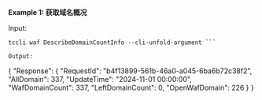 **Example 1: 获取域名概况**



Input: 

```
tccli waf DescribeDomainCountInfo --cli-unfold-argument ```

Output: 
```
{
    "Response": {
        "RequestId": "b4f13899-561b-46a0-a045-6ba6b72c38f2",
        "AllDomain": 337,
        "UpdateTime": "2024-11-01 00:00:00",
        "WafDomainCount": 337,
        "LeftDomainCount": 0,
        "OpenWafDomain": 226
    }
}
```

